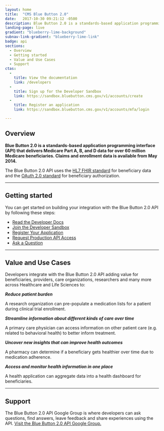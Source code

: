 ```yaml
---
layout: home
title:  "CMS Blue Button 2.0"
date:   2017-10-30 09:21:12 -0500
description: Blue Button 2.0 is a standards-based application programming interface (API) that delivers Medicare Part A, B, and D data for over 60 million Medicare beneficiaries.
landing-page: live
gradient: "blueberry-lime-background"
subnav-link-gradient: "blueberry-lime-link"
badge: api
sections:
  - Overview
  - Getting started
  - Value and Use Cases
  - Support
ctas:
  -
    title: View the documentation
    link: /developers
  -
    title: Sign up for the Developer Sandbox
    link: https://sandbox.bluebutton.cms.gov/v1/accounts/create
  -
    title: Register an application
    link: https://sandbox.bluebutton.cms.gov/v1/accounts/mfa/login

---
```


<!-- <div>
	<a class="bb-c-card default-card" href="{{ site.baseurl }}/blog/ensuring-beneficiary-privacy-and-security-through-new-application-onboarding-requirements.html">
		<div class="card-title">
			We've got exciting updates to share.
		</div>
		<div class="card-image" style="background-image: url('/assets/img/home/terms-announcement-graphic.svg')">
		</div>
		<div class="card-description">
			We’ve made some updates to our production access process and Terms of Service. These updates are designed to make our process more clear and understandable, while also doing more to ensure Medicare beneficiaries are protected.
		</div>
	</a>
</div> -->
 
## Overview
**Blue Button 2.0 is a standards-based application programming interface (API) that delivers Medicare Part A, B, and D data for over 60 million Medicare beneficiaries. Claims and enrollment data is available from May 2014.**

The Blue Button 2.0 API uses the [HL7 FHIR standard](https://www.hl7.org/fhir/) for beneficiary data and the [OAuth 2.0 standard](https://oauth.net/2/) for beneficiary authorization.

---

## Getting started

You can get started on building your integration with the Blue Button 2.0 API by following these steps:

- [Read the Developer Docs](/developers)
- [Join the Developer Sandbox](https://sandbox.bluebutton.cms.gov/v1/accounts/create)
- [Register Your Application](https://sandbox.bluebutton.cms.gov/v1/accounts/mfa/login)
- [Request Production API Access](https://bluebutton.cms.gov/developers/#production-api-access)
- [Ask a Question](https://groups.google.com/forum/#!forum/Developer-group-for-cms-blue-button-api)

---

## Value and Use Cases

Developers integrate with the Blue Button 2.0 API adding value for beneficiaries, providers, care organizations, researchers and many more across Healthcare and Life Sciences to:

**_Reduce patient burden_**

A research organization can pre-populate a medication lists for a patient during clinical trial enrollment.

**_Streamline information about different kinds of care over time_**

A primary care physician can access information on other patient care (e.g. related to behavioral health) to better inform treatment.

**_Uncover new insights that can improve health outcomes_**

A pharmacy can determine if a beneficiary gets healthier over time due to medication adherence.

**_Access and monitor health information in one place_**

A health application can aggregate data into a health dashboard for beneficiaries.

---

## Support

The Blue Button 2.0 API Google Group is where developers can ask questions, find answers, leave feedback and share experiences using the API. [Visit the Blue Button 2.0 API Google Group.](https://groups.google.com/forum/#!forum/developer-group-for-cms-blue-button-api)
